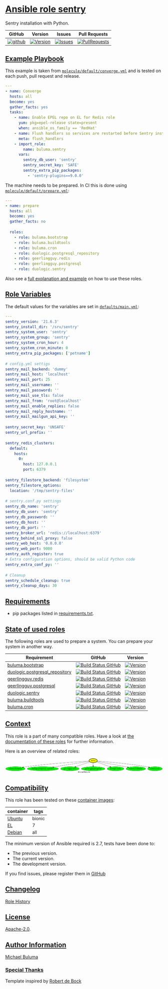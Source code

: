 # [Ansible role sentry](#sentry)

Sentry installation with Python.

|GitHub|Version|Issues|Pull Requests|
|------|-------|------|-------------|
|[![github](https://github.com/buluma/ansible-role-sentry/actions/workflows/molecule.yml/badge.svg)](https://github.com/buluma/ansible-role-sentry/actions/workflows/molecule.yml)|[![Version](https://img.shields.io/github/release/buluma/ansible-role-sentry.svg)](https://github.com/buluma/ansible-role-sentry/releases/)|[![Issues](https://img.shields.io/github/issues/buluma/ansible-role-sentry.svg)](https://github.com/buluma/ansible-role-sentry/issues/)|[![PullRequests](https://img.shields.io/github/issues-pr-closed-raw/buluma/ansible-role-sentry.svg)](https://github.com/buluma/ansible-role-sentry/pulls/)|

## [Example Playbook](#example-playbook)

This example is taken from [`molecule/default/converge.yml`](https://github.com/buluma/ansible-role-sentry/blob/master/molecule/default/converge.yml) and is tested on each push, pull request and release.

```yaml
---
- name: Converge
  hosts: all
  become: yes
  gather_facts: yes
  tasks:
    - name: Enable EPEL repo on EL for Redis role
      yum: pkg=epel-release state=present
      when: ansible_os_family == 'RedHat'
    - name: Flush handlers so services are restarted before Sentry installation
      meta: flush_handlers
    - import_role:
        name: buluma.sentry
      vars:
        sentry_db_user: 'sentry'
        sentry_secret_key: 'SAFE'
        sentry_extra_pip_packages:
          - 'sentry-plugins==9.0.0'
```

The machine needs to be prepared. In CI this is done using [`molecule/default/prepare.yml`](https://github.com/buluma/ansible-role-sentry/blob/master/molecule/default/prepare.yml):

```yaml
---
- name: prepare
  hosts: all
  become: yes
  gather_facts: no

  roles:
    - role: buluma.bootstrap
    - role: buluma.buildtools
    - role: buluma.cron
    - role: duologic.postgresql_repository
    - role: geerlingguy.redis
    - role: geerlingguy.postgresql
    - role: duologic.sentry
```

Also see a [full explanation and example](https://buluma.github.io/how-to-use-these-roles.html) on how to use these roles.

## [Role Variables](#role-variables)

The default values for the variables are set in [`defaults/main.yml`](https://github.com/buluma/ansible-role-sentry/blob/master/defaults/main.yml):

```yaml
---
sentry_version: '21.6.3'
sentry_install_dir: '/srv/sentry'
sentry_system_user: 'sentry'
sentry_system_group: 'sentry'
sentry_system_cron_hour: 4
sentry_system_cron_minute: 0
sentry_extra_pip_packages: ['petname']

# config.yml settigs
sentry_mail_backend: 'dummy'
sentry_mail_host: 'localhost'
sentry_mail_port: 25
sentry_mail_username: ''
sentry_mail_password: ''
sentry_mail_use_tls: false
sentry_mail_from: 'root@localhost'
sentry_mail_enable_replies: false
sentry_mail_reply_hostname: ''
sentry_mail_mailgun_api_key: ''

sentry_secret_key: 'UNSAFE'
sentry_url_prefix: ''

sentry_redis_clusters:
  default:
    hosts:
      0:
        host: 127.0.0.1
        port: 6379

sentry_filestore_backend: 'filesystem'
sentry_filestore_options:
  location: '/tmp/sentry-files'

# sentry.conf.py settings
sentry_db_name: 'sentry'
sentry_db_user: 'sentry'
sentry_db_password: ''
sentry_db_host: ''
sentry_db_port: ''
sentry_broker_url: 'redis://localhost:6379'
sentry_behind_ssl_proxy: false
sentry_web_host: '0.0.0.0'
sentry_web_port: 9000
sentry_auth_register: true
# Extra configuration options, should be valid Python code
sentry_extra_conf_py: ''

# Cleanup
sentry_schedule_cleanup: true
sentry_cleanup_days: 30
```

## [Requirements](#requirements)

- pip packages listed in [requirements.txt](https://github.com/buluma/ansible-role-sentry/blob/master/requirements.txt).

## [State of used roles](#state-of-used-roles)

The following roles are used to prepare a system. You can prepare your system in another way.

| Requirement | GitHub | Version |
|-------------|--------|--------|
|[buluma.bootstrap](https://galaxy.ansible.com/buluma/bootstrap)|[![Build Status GitHub](https://github.com/buluma/ansible-role-bootstrap/workflows/Ansible%20Molecule/badge.svg)](https://github.com/buluma/ansible-role-bootstrap/actions)|[![Version](https://img.shields.io/github/release/buluma/ansible-role-bootstrap.svg)](https://github.com/shadowwalker/ansible-role-bootstrap)|
|[duologic.postgresql_repository](https://galaxy.ansible.com/buluma/duologic.postgresql_repository)|[![Build Status GitHub](https://github.com/buluma/duologic.postgresql_repository/workflows/Ansible%20Molecule/badge.svg)](https://github.com/buluma/duologic.postgresql_repository/actions)|[![Version](https://img.shields.io/github/release/buluma/duologic.postgresql_repository.svg)](https://github.com/shadowwalker/duologic.postgresql_repository)|
|[geerlingguy.redis](https://galaxy.ansible.com/buluma/geerlingguy.redis)|[![Build Status GitHub](https://github.com/buluma/geerlingguy.redis/workflows/Ansible%20Molecule/badge.svg)](https://github.com/buluma/geerlingguy.redis/actions)|[![Version](https://img.shields.io/github/release/buluma/geerlingguy.redis.svg)](https://github.com/shadowwalker/geerlingguy.redis)|
|[geerlingguy.postgresql](https://galaxy.ansible.com/buluma/geerlingguy.postgresql)|[![Build Status GitHub](https://github.com/buluma/geerlingguy.postgresql/workflows/Ansible%20Molecule/badge.svg)](https://github.com/buluma/geerlingguy.postgresql/actions)|[![Version](https://img.shields.io/github/release/buluma/geerlingguy.postgresql.svg)](https://github.com/shadowwalker/geerlingguy.postgresql)|
|[duologic.sentry](https://galaxy.ansible.com/buluma/duologic.sentry)|[![Build Status GitHub](https://github.com/buluma/duologic.sentry/workflows/Ansible%20Molecule/badge.svg)](https://github.com/buluma/duologic.sentry/actions)|[![Version](https://img.shields.io/github/release/buluma/duologic.sentry.svg)](https://github.com/shadowwalker/duologic.sentry)|
|[buluma.buildtools](https://galaxy.ansible.com/buluma/buildtools)|[![Build Status GitHub](https://github.com/buluma/ansible-role-buildtools/workflows/Ansible%20Molecule/badge.svg)](https://github.com/buluma/ansible-role-buildtools/actions)|[![Version](https://img.shields.io/github/release/buluma/ansible-role-buildtools.svg)](https://github.com/shadowwalker/ansible-role-buildtools)|
|[buluma.cron](https://galaxy.ansible.com/buluma/cron)|[![Build Status GitHub](https://github.com/buluma/ansible-role-cron/workflows/Ansible%20Molecule/badge.svg)](https://github.com/buluma/ansible-role-cron/actions)|[![Version](https://img.shields.io/github/release/buluma/ansible-role-cron.svg)](https://github.com/shadowwalker/ansible-role-cron)|

## [Context](#context)

This role is a part of many compatible roles. Have a look at [the documentation of these roles](https://buluma.github.io/) for further information.

Here is an overview of related roles:

![dependencies](https://raw.githubusercontent.com/buluma/ansible-role-sentry/png/requirements.png "Dependencies")

## [Compatibility](#compatibility)

This role has been tested on these [container images](https://hub.docker.com/u/buluma):

|container|tags|
|---------|----|
|[Ubuntu](https://hub.docker.com/repository/docker/buluma/ubuntu/general)|bionic|
|[EL](https://hub.docker.com/repository/docker/buluma/enterpriselinux/general)|7|
|[Debian](https://hub.docker.com/repository/docker/buluma/debian/general)|all|

The minimum version of Ansible required is 2.7, tests have been done to:

- The previous version.
- The current version.
- The development version.

If you find issues, please register them in [GitHub](https://github.com/buluma/ansible-role-sentry/issues)

## [Changelog](#changelog)

[Role History](https://github.com/buluma/ansible-role-sentry/blob/master/CHANGELOG.md)

## [License](#license)

[Apache-2.0](https://github.com/buluma/ansible-role-sentry/blob/master/LICENSE).

## [Author Information](#author-information)

[Michael Buluma](https://buluma.github.io/)


### [Special Thanks](#special-thanks)

Template inspired by [Robert de Bock](https://github.com/robertdebock)
